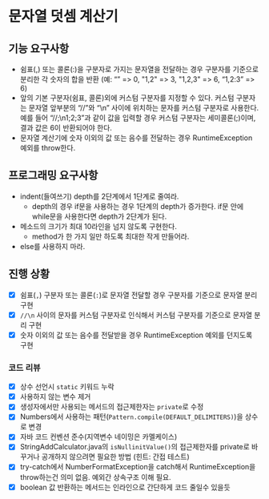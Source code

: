 # 문자열 덧셈 계산기

## 기능 요구사항

- 쉼표(,) 또는 콜론(:)을 구분자로 가지는 문자열을 전달하는 경우 구분자를 기준으로 분리한 각 숫자의 합을 반환 (예: “” => 0, "1,2" => 3, "1,2,3" => 6, “1,2:3” => 6)
- 앞의 기본 구분자(쉼표, 콜론)외에 커스텀 구분자를 지정할 수 있다. 커스텀 구분자는 문자열 앞부분의 “//”와 “\n”  사이에 위치하는 문자를 커스텀 구분자로 사용한다. 예를 들어 “//;\n1;2;3”과 같이 값을 입력할 경우 커스텀 구분자는  세미콜론(;)이며, 결과 값은 6이 반환되어야 한다.
- 문자열 계산기에 숫자 이외의 값 또는 음수를 전달하는 경우 RuntimeException 예외를 throw한다.

## 프로그래밍 요구사항

- indent(들여쓰기) depth를 2단계에서 1단계로 줄여라.
  - depth의 경우 if문을 사용하는 경우 1단계의 depth가 증가한다. if문 안에 while문을 사용한다면 depth가 2단계가 된다.
- 메소드의 크기가 최대 10라인을 넘지 않도록 구현한다.
  - method가 한 가지 일만 하도록 최대한 작게 만들어라.
- else를 사용하지 마라.

## 진행 상황

- [x] 쉼표(`,`) 구분자 또는 콜론(`:`)로 문자열 전달할 경우 구분자를 기준으로 문자열 분리 구현
- [x] `//\n` 사이의 문자를 커스텀 구분자로 인식해서 커스텀 구분자를 기준으로 문자열 분리 구현
- [x] 숫자 이외의 값 또는 음수를 전달받을 경우 RuntimeException 예외를 던지도록 구현

### 코드 리뷰

- [x] 상수 선언시 `static` 키워드 누락
- [x]  사용하지 않는 변수 제거
- [x] 생성자에서만 사용되는 메서드의 접근제한자는 `private`로 수정
- [x] Numbers에서 사용하는 패턴(`Pattern.compile(DEFAULT_DELIMITERS)`)을 상수로 변경
- [x] 자바 코드 컨벤션 준수(지역변수 네이밍은 카멜케이스)
- [x] StringAddCalculator.java의 `isNullinitValue()`의 접근제한자를 private로 바꾸거나 공개하지 않으려면 필요한 방법 (힌트: 간접 테스트)
- [x] try-catch에서 NumberFormatException을 catch해서 RuntimeException을 throw하는건 의미 없음. 예외간 상속구조 이해 필요.
- [x] boolean 값 반환하는 메서드는 인라인으로 간단하게 코드 줄일수 있을듯
